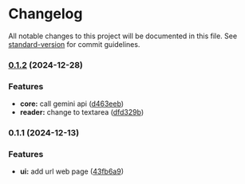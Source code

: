 # Changelog

All notable changes to this project will be documented in this file. See [standard-version](https://github.com/conventional-changelog/standard-version) for commit guidelines.

### [0.1.2](https://github.com/baramsivaramireddy/studybuddy/compare/v0.1.1...v0.1.2) (2024-12-28)


### Features

* **core:** call gemini api ([d463eeb](https://github.com/baramsivaramireddy/studybuddy/commit/d463eeb17ccf5b897f2b61c7330482ee58395aef))
* **reader:** change to textarea ([dfd329b](https://github.com/baramsivaramireddy/studybuddy/commit/dfd329ba38a96ca6c7cac63ddb3200b5c5222aa0))

### 0.1.1 (2024-12-13)


### Features

* **ui:** add url web page ([43fb6a9](https://github.com/baramsivaramireddy/studybuddy/commit/43fb6a955fcb04d53ad68e1a13c5d761532b496b))
